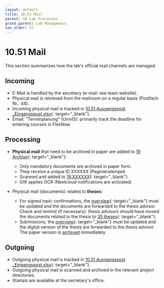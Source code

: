 ```yaml
---
layout: default
title: 10.51 Mail
parent: 10 Lab Processes
grand_parent: Lab Management
nav_order: 52
---
```


# 10.51 Mail

This section summarizes how the lab's official mail channels are managed.

## Incoming

- E-Mail is handled by the secretary (e-mail: see team website).
- Physical mail is retrieved from the mailroom on a regular basis (Postfach Nr.: 44).
- Incoming physical mail is tracked in [10.51 Ausgangspost _Eingangspost.xlsx](https://nc-2272638881871040784.nextcloud-ionos.com/index.php/apps/files/?dir=/10-lab/10_processes/51_mail&fileid=8856){: target="_blank"}.
- Email: "Terminplanung" (UnivIS): primarily track the deadline for entering courses in FlexNow 

## Processing

- **Physical mail** that need to be archived in paper are added to [19 Archive](https://nc-2272638881871040784.nextcloud-ionos.com/index.php/apps/files/?dir=/10-lab/19_archive&fileid=62){: target="_blank"}:

  - Only mandatory documents are archived in paper form.
  - They receive a unique ID XXXXXX (Paginierstempel)
  - Scanned and added to [19.XXXXXX](https://nc-2272638881871040784.nextcloud-ionos.com/index.php/apps/files/?dir=/10-lab/19_archive&fileid=62){: target="_blank"}.
  - GW applies OCR (Nextcloud notifications are activated)

- Physical mail (documents) related to **theses**:

  - For signed topic confirmations, the [overview](https://nc-2272638881871040784.nextcloud-ionos.com/index.php/apps/files/?dir=/30-30-teaching/35_theses/000_overview&fileid=608){: target="_blank"} must be updated and the documents are forwarded to the thesis advisor. Check and remind (if necessary): thesis advisors should have moved the documents related to the thesis to [35 theses](https://nc-2272638881871040784.nextcloud-ionos.com/index.php/apps/files/?dir=/30-30-teaching/35_theses&fileid=124){: target="_blank"}.
  - Submissions, the [overview](https://nc-2272638881871040784.nextcloud-ionos.com/index.php/apps/files/?dir=/30-30-teaching/35_theses/000_overview&fileid=608){: target="_blank"} must be updated and the digital version of the thesis are forwarded to the thesis advisor. The paper version is [archived](10.06.resources.html#archive) immediately.

## Outgoing

- Outgoing physical mail is tracked in [10.51 Ausgangspost _Eingangspost.xlsx](https://nc-2272638881871040784.nextcloud-ionos.com/index.php/apps/files/?dir=/10-lab/10_processes/51_mail&fileid=8856){: target="_blank"}.
- Outgoing physical mail is scanned and archived in the relevant project directories.
- Stamps are available at the secretary's office.

